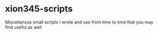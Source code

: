 xion345-scripts
===============

Miscellanous small scripts I wrote and use from time to time that you may find useful as well
